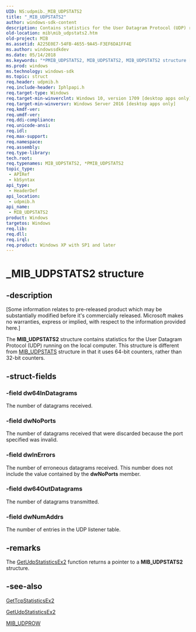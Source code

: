 ```yaml
---
UID: NS:udpmib._MIB_UDPSTATS2
title: "_MIB_UDPSTATS2"
author: windows-sdk-content
description: Contains statistics for the User Datagram Protocol (UDP) running on the local computer.
old-location: mib\mib_udpstats2.htm
old-project: MIB
ms.assetid: A225E0E7-54FB-4655-9A45-F3EF6DA1FF4E
ms.author: windowssdkdev
ms.date: 05/14/2018
ms.keywords: "*PMIB_UDPSTATS2, MIB_UDPSTATS2, MIB_UDPSTATS2 structure [MIB], PMIB_UDPSTATS2, PMIB_UDPSTATS2 structure pointer [MIB], _MIB_UDPSTATS2, mib.mib_udpstats2, udpmib/MIB_UDPSTATS, udpmib/PMIB_UDPSTATS2"
ms.prod: windows
ms.technology: windows-sdk
ms.topic: struct
req.header: udpmib.h
req.include-header: Iphlpapi.h
req.target-type: Windows
req.target-min-winverclnt: Windows 10, version 1709 [desktop apps only]
req.target-min-winversvr: Windows Server 2016 [desktop apps only]
req.kmdf-ver: 
req.umdf-ver: 
req.ddi-compliance: 
req.unicode-ansi: 
req.idl: 
req.max-support: 
req.namespace: 
req.assembly: 
req.type-library: 
tech.root: 
req.typenames: MIB_UDPSTATS2, *PMIB_UDPSTATS2
topic_type:
 - APIRef
 - kbSyntax
api_type:
 - HeaderDef
api_location:
 - udpmib.h
api_name:
 - MIB_UDPSTATS2
product: Windows
targetos: Windows
req.lib: 
req.dll: 
req.irql: 
req.product: Windows XP with SP1 and later
---
```


# _MIB_UDPSTATS2 structure


## -description


<p class="CCE_Message">[Some information relates to pre-released product which may be substantially modified before it's commercially released. Microsoft makes no warranties, express or implied, with respect to the information provided here.]

The 
<b>MIB_UDPSTATS2</b> structure contains statistics for the User Datagram Protocol (UDP) running on the local computer. This structure is different from <a href="https://msdn.microsoft.com/128bae44-59a2-4e37-a588-a18805b9e340">MIB_UDPSTATS</a> structure in that it uses 64-bit counters, rather than 32-bit counters.


## -struct-fields




### -field dw64InDatagrams

The number of datagrams received.


### -field dwNoPorts

The number of datagrams received that were discarded because the port specified was invalid.


### -field dwInErrors

The number of erroneous datagrams  received. This number does not include the value contained by the <b>dwNoPorts</b> member.


### -field dw64OutDatagrams

The number of datagrams transmitted.


### -field dwNumAddrs

The number of entries in the UDP listener table.


## -remarks



The 
			<a href="_iphlp_getudpstatisticsEx2">GetUdpStatisticsEx2</a> function returns a pointer to a <b>MIB_UDPSTATS2</b> structure. 




## -see-also




<a href="_iphlp_gettcpstatisticsEx2">GetTcpStatisticsEx2</a>



<a href="_iphlp_getudpstatisticsex2">GetUdpStatisticsEx2</a>



<a href="https://msdn.microsoft.com/db366802-962f-4e83-838e-1e2f51beab92">MIB_UDPROW</a>
 

 

